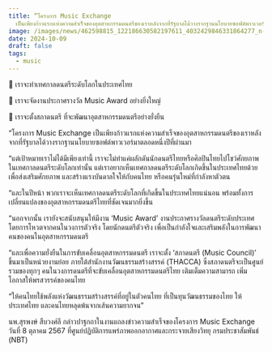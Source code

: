 ```yaml
---
title: “โครงการ Music Exchange
  เป็นเพียงก้าวแรกแห่งความสำเร็จของอุตสาหกรรมดนตรีของเราหลังจากที่รัฐบาลได้วางรากฐานนโยบายซอฟต์พาวเวอร์มาตลอดหนึ่งปีที่ผ่านมา
image: /images/news/462598815_122186630582197611_4032429846331864277_n-2.jpg
date: 2024-10-09
draft: false
tags:
  - music
---
```

📌 เราจะทำเทศกาลดนตรีระดับโลกในประเทศไทย 

📌 เราจะจัดงานประกาศรางวัล Music Award อย่างยิ่งใหญ่

📌 เราจะตั้งสภาดนตรี ที่จะพัฒนาอุตสาหกรรมดนตรีอย่างยั่งยืน



“โครงการ Music Exchange เป็นเพียงก้าวแรกแห่งความสำเร็จของอุตสาหกรรมดนตรีของเราหลังจากที่รัฐบาลได้วางรากฐานนโยบายซอฟต์พาวเวอร์มาตลอดหนึ่งปีที่ผ่านมา



“แต่เป้าหมายเราไม่ได้มีเพียงเท่านี้ เราจะไม่ทำแค่ผลักดันนักดนตรีไทยหรือศิลปินไทยไปโชว์ศักยภาพในเทศกาลดนตรีระดับโลกเท่านั้น แต่เราอยากเห็นเทศกาลดนตรีระดับโลกเกิดขึ้นในประเทศไทยด้วย เพื่อส่งเสริมศักยภาพ และสร้างแรงบันดาลใจให้กับคนไทย หรือคนรุ่นใหม่ที่กำลังหาตัวตน



“และในปีหน้า พวกเราจะเห็นเทศกาลดนตรีระดับโลกที่เกิดขึ้นในประเทศไทยแน่นอน พร้อมทั้งการเปลี่ยนแปลงของอุตสาหกรรมดนตรีไทยที่ชัดเจนมากยิ่งขึ้น



“นอกจากนั้น เรายังจะสนับสนุนให้มีงาน ‘Music Award’ งานประกาศรางวัลดนตรีระดับประเทศ โดยการโหวตจากคนในวงการตัวจริง โดยนักดนตรีตัวจริง เพื่อเป็นกำลังใจและเสริมพลังในการพัฒนาคนของคนในอุตสาหกรรมดนตรี



“และเพื่อความยั่งยืนในการขับเคลื่อนอุตสาหกรรมดนตรี เราจะตั้ง ‘สภาดนตรี (Music Council)’ ขึ้นมาเป็นหน่วยงานย่อย ภายใต้สำนักงานวัฒนธรรมสร้างสรรค์ (THACCA) ซึ่งสภาดนตรีจะเป็นศูนย์รวมของทุกๆ คนในวงการดนตรีที่จะขับเคลื่อนอุตสาหกรรมดนตรีไทย เติมเต็มความสามารถ เพิ่มโอกาสให้พรสวรรค์ของคนไทย



“ให้คนไทยใช้พลังแห่งวัฒนธรรมสร้างสรรค์ที่อยู่ในตัวคนไทย ที่เป็นทุนวัฒนธรรมของไทย ให้ประเทศไทย และคนไทยหลุดพ้นจากเส้นความยากจน” 



นพ.สุรพงษ์ สืบวงศ์ลี กล่าวปาฐกถาในงานแถลงข่าวความสำเร็จของโครงการ Music Exchange วันที่ 8 ตุลาคม 2567 ที่ศูนย์ปฏิบัติการแพร่ภาพออกอากาศและกระจายเสียงวิทยุ กรมประชาสัมพันธ์ (NBT)
